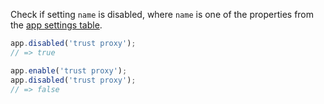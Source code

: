 Check if setting `name` is disabled, where `name` is one of the properties from the [app settings table](#app.settings).

```js
app.disabled('trust proxy');
// => true

app.enable('trust proxy');
app.disabled('trust proxy');
// => false
```
